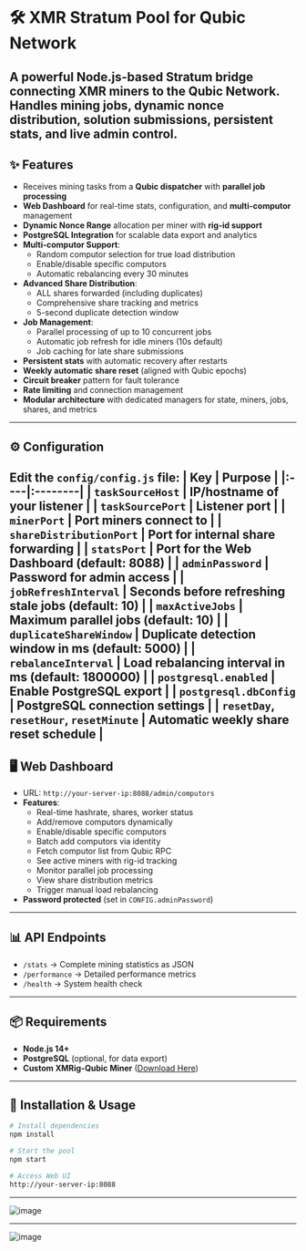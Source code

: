 # 🛠️ XMR Stratum Pool for Qubic Network
A powerful **Node.js-based** Stratum bridge connecting **XMR miners** to the **Qubic Network**.  
Handles mining jobs, dynamic nonce distribution, solution submissions, persistent stats, and live admin control.
---
## ✨ Features
- Receives mining tasks from a **Qubic dispatcher** with **parallel job processing**
- **Web Dashboard** for real-time stats, configuration, and **multi-computor** management
- **Dynamic Nonce Range** allocation per miner with **rig-id support**
- **PostgreSQL Integration** for scalable data export and analytics
- **Multi-computor Support**:
  - Random computor selection for true load distribution
  - Enable/disable specific computors
  - Automatic rebalancing every 30 minutes
- **Advanced Share Distribution**:
  - ALL shares forwarded (including duplicates)
  - Comprehensive share tracking and metrics
  - 5-second duplicate detection window
- **Job Management**:
  - Parallel processing of up to 10 concurrent jobs
  - Automatic job refresh for idle miners (10s default)
  - Job caching for late share submissions
- **Persistent stats** with automatic recovery after restarts
- **Weekly automatic share reset** (aligned with Qubic epochs)
- **Circuit breaker** pattern for fault tolerance
- **Rate limiting** and connection management
- **Modular architecture** with dedicated managers for state, miners, jobs, shares, and metrics
---
## ⚙️ Configuration
Edit the `config/config.js` file:
| Key | Purpose |
|:----|:--------|
| `taskSourceHost` | IP/hostname of your listener |
| `taskSourcePort` | Listener port |
| `minerPort` | Port miners connect to |
| `shareDistributionPort` | Port for internal share forwarding |
| `statsPort` | Port for the Web Dashboard (default: 8088) |
| `adminPassword` | Password for admin access |
| `jobRefreshInterval` | Seconds before refreshing stale jobs (default: 10) |
| `maxActiveJobs` | Maximum parallel jobs (default: 10) |
| `duplicateShareWindow` | Duplicate detection window in ms (default: 5000) |
| `rebalanceInterval` | Load rebalancing interval in ms (default: 1800000) |
| `postgresql.enabled` | Enable PostgreSQL export |
| `postgresql.dbConfig` | PostgreSQL connection settings |
| `resetDay`, `resetHour`, `resetMinute` | Automatic weekly share reset schedule |
---
## 🖥️ Web Dashboard
- URL: `http://your-server-ip:8088/admin/computors`
- **Features**:
  - Real-time hashrate, shares, worker status
  - Add/remove computors dynamically
  - Enable/disable specific computors
  - Batch add computors via identity
  - Fetch computor list from Qubic RPC
  - See active miners with rig-id tracking
  - Monitor parallel job processing
  - View share distribution metrics
  - Trigger manual load rebalancing
- **Password protected** (set in `CONFIG.adminPassword`)
---
## 📊 API Endpoints
- `/stats` → Complete mining statistics as JSON
- `/performance` → Detailed performance metrics
- `/health` → System health check
---
## 📦 Requirements
- **Node.js 14+**
- **PostgreSQL** (optional, for data export)
- **Custom XMRig-Qubic Miner** ([Download Here](https://github.com/qubic/xmrig))
---
## 🚀 Installation & Usage
```bash
# Install dependencies
npm install

# Start the pool
npm start

# Access Web UI
http://your-server-ip:8088
```
---
![image](https://github.com/user-attachments/assets/428b0109-92da-4603-b65c-c1fc60006021)

---
![image](https://github.com/user-attachments/assets/acb5d248-f543-4b6e-9e69-1013789cb2c1)



